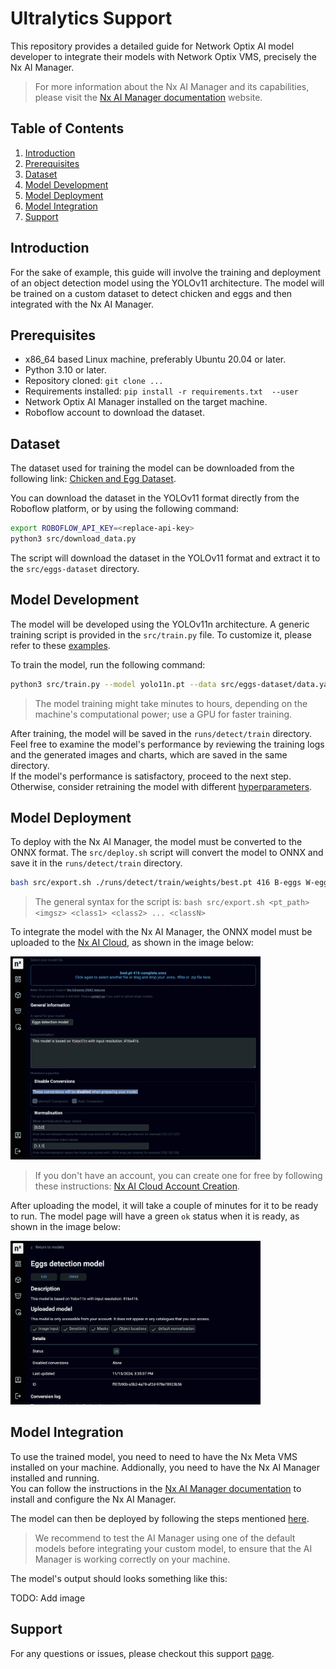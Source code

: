 # Ultralytics Support

This repository provides a detailed guide for Network Optix AI model developer to integrate their models with Network Optix VMS, precisely the Nx AI Manager.  

> For more information about the Nx AI Manager  and its capabilities, please visit the [Nx AI Manager documentation](https://nx.docs.scailable.net/) website.

## Table of Contents

1. [Introduction](#introduction)
2. [Prerequisites](#prerequisites)
3. [Dataset](#dataset)
4. [Model Development](#model-development)
5. [Model Deployment](#model-deployment)
6. [Model Integration](#model-integration)
7. [Support](#support)

## Introduction

For the sake of example, this guide will involve the training and deployment of an object detection model using the YOLOv11 architecture. The model will be trained on a custom dataset to detect chicken and eggs and then integrated with the Nx AI Manager.

## Prerequisites

- x86_64 based Linux machine, preferably Ubuntu 20.04 or later.
- Python 3.10 or later.
- Repository cloned: `git clone ...`
- Requirements installed: `pip install -r requirements.txt  --user`
- Network Optix AI Manager installed on the target machine.
- Roboflow account to download the dataset.

## Dataset

The dataset used for training the model can be downloaded from the following link: [Chicken and Egg Dataset](https://universe.roboflow.com/egg-detection-mixed-eggs/egg-detection-model-4wo1k/dataset/3).

You can download the dataset in the YOLOv11 format directly from the Roboflow platform, or by using the following command:

```bash
export ROBOFLOW_API_KEY=<replace-api-key>
python3 src/download_data.py
```
The script will download the dataset in the YOLOv11 format and extract it to the `src/eggs-dataset` directory.

## Model Development

The model will be developed using the YOLOv11n architecture. A generic training script is provided in the `src/train.py` file. To customize it, please refer to these [examples](https://docs.ultralytics.com/modes/train/#usage-examples).

To train the model, run the following command:

```bash
python3 src/train.py --model yolo11n.pt --data src/eggs-dataset/data.yaml --epochs 1 --imgsz 416 --device cpu --batch_size 8
```

> The model training might take minutes to hours, depending on the machine's computational power; use a GPU for faster training.  

After training, the model will be saved in the `runs/detect/train` directory. Feel free to examine the model's performance by reviewing the training logs and the generated images and charts, which are saved in the same directory.   
If the model's performance is satisfactory, proceed to the next step. Otherwise, consider retraining the model with different [hyperparameters](https://docs.ultralytics.com/modes/train/#train-settings).


## Model Deployment

To deploy with the Nx AI Manager, the model must be converted to the ONNX format. The `src/deploy.sh` script will convert the model to ONNX and save it in the `runs/detect/train` directory.

```bash
bash src/export.sh ./runs/detect/train/weights/best.pt 416 B-eggs W-eggs
```
>The general syntax for the script is: `bash src/export.sh <pt_path> <imgsz> <class1> <class2> ... <classN>`

To integrate the model with the Nx AI Manager, the ONNX model must be uploaded to the [Nx AI Cloud](https://admin.sclbl.nxvms.com/create), as shown in the image below:

<img src="_imgs/upload-form.png" width="400">

> If you don't have an account, you can create one for free by following these instructions: [Nx AI Cloud Account Creation](https://nx.docs.scailable.net/nx-ai-cloud/registration).

After uploading the model, it will take a couple of minutes for it to be ready to run. The model page will have a green `ok` status when it is ready, as shown in the image below:

<img src="_imgs/model-ready.png" width="400">

## Model Integration

To use the trained model, you need to need to have the Nx Meta VMS installed on your machine. Addionally, you need to have the Nx AI Manager installed and running.  
You can follow the instructions in the [Nx AI Manager documentation](https://nx.docs.scailable.net/nx-ai-manager/1.-install-network-optix) to install and configure the Nx AI Manager.

The model can then be deployed by following the steps mentioned [here](https://nx.docs.scailable.net/nx-ai-manager/2.-configure-the-nx-ai-manager-plugin).

> We recommend to test the AI Manager using one of the default models before integrating your custom model, to ensure that the AI Manager is working correctly on your machine.

The model's output should looks something like this:

TODO: Add image

## Support

For any questions or issues, please checkout this support [page](https://nx.docs.scailable.net/support-and-troubleshooting/how-to-get-support).